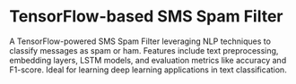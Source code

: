 # TensorFlow-based SMS Spam Filter
A TensorFlow-powered SMS Spam Filter leveraging NLP techniques to classify messages as spam or ham. Features include text preprocessing, embedding layers, LSTM models, and evaluation metrics like accuracy and F1-score. Ideal for learning deep learning applications in text classification. 

